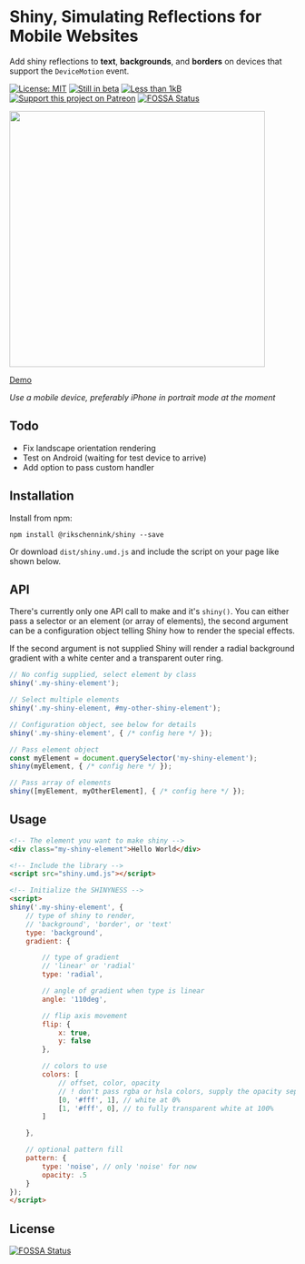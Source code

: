# Shiny, Simulating Reflections for Mobile Websites

Add shiny reflections to **text**, **backgrounds**, and **borders** on devices that support the `DeviceMotion` event.

[![License: MIT](https://img.shields.io/badge/license-MIT-blue.svg)](https://github.com/rikschennink/shiny/blob/gh-pages/LICENSE)
[![Still in beta](https://badge.fury.io/js/%40rikschennink%2Fshiny.svg)](https://badge.fury.io/js/%40rikschennink%2Fshiny)
[![Less than 1kB](https://badgen.net/bundlephobia/minzip/shiny)](https://bundlephobia.com/result?p=shiny)
[![Support this project on Patreon](https://img.shields.io/badge/support-patreon-salmon.svg)](https://www.patreon.com/rikschennink)
[![FOSSA Status](https://app.fossa.io/api/projects/git%2Bgithub.com%2Ftoasterproof%2Fshiny.svg?type=shield)](https://app.fossa.io/projects/git%2Bgithub.com%2Ftoasterproof%2Fshiny?ref=badge_shield)

<img src="https://github.com/rikschennink/shiny/blob/master/demo.gif?raw=true" width="450" alt=""/>

[Demo](https://pqina.nl/shiny/) 

*Use a mobile device, preferably iPhone in portrait mode at the moment*

## Todo

- Fix landscape orientation rendering
- Test on Android (waiting for test device to arrive)
- Add option to pass custom handler


## Installation

Install from npm:

```
npm install @rikschennink/shiny --save
```

Or download `dist/shiny.umd.js` and include the script on your page like shown below.


## API

There's currently only one API call to make and it's `shiny()`. You can either pass a selector or an element (or array of elements), the second argument can be a configuration object telling Shiny how to render the special effects. 

If the second argument is not supplied Shiny will render a radial background gradient with a white center and a transparent outer ring.

```js
// No config supplied, select element by class
shiny('.my-shiny-element');

// Select multiple elements
shiny('.my-shiny-element, #my-other-shiny-element');

// Configuration object, see below for details
shiny('.my-shiny-element', { /* config here */ });

// Pass element object
const myElement = document.querySelector('my-shiny-element');
shiny(myElement, { /* config here */ });

// Pass array of elements
shiny([myElement, myOtherElement], { /* config here */ });
```


## Usage

```html
<!-- The element you want to make shiny -->
<div class="my-shiny-element">Hello World</div>

<!-- Include the library -->
<script src="shiny.umd.js"></script>

<!-- Initialize the SHINYNESS -->
<script>
shiny('.my-shiny-element', {
    // type of shiny to render, 
    // 'background', 'border', or 'text'
    type: 'background',
    gradient: {

        // type of gradient
        // 'linear' or 'radial'
        type: 'radial',

        // angle of gradient when type is linear
        angle: '110deg',

        // flip axis movement
        flip: {
            x: true,
            y: false
        },

        // colors to use
        colors: [
            // offset, color, opacity
            // ! don't pass rgba or hsla colors, supply the opacity seperately
            [0, '#fff', 1], // white at 0%
            [1, '#fff', 0], // to fully transparent white at 100%
        ]

    },

    // optional pattern fill
    pattern: {
        type: 'noise', // only 'noise' for now
        opacity: .5
    }
});
</script>
```



## License
[![FOSSA Status](https://app.fossa.io/api/projects/git%2Bgithub.com%2Ftoasterproof%2Fshiny.svg?type=large)](https://app.fossa.io/projects/git%2Bgithub.com%2Ftoasterproof%2Fshiny?ref=badge_large)